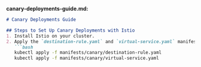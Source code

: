 
**canary-deployments-guide.md:**
```markdown
# Canary Deployments Guide

## Steps to Set Up Canary Deployments with Istio
1. Install Istio on your cluster.
2. Apply the `destination-rule.yaml` and `virtual-service.yaml` manifests:
   ```bash
   kubectl apply -f manifests/canary/destination-rule.yaml
   kubectl apply -f manifests/canary/virtual-service.yaml
